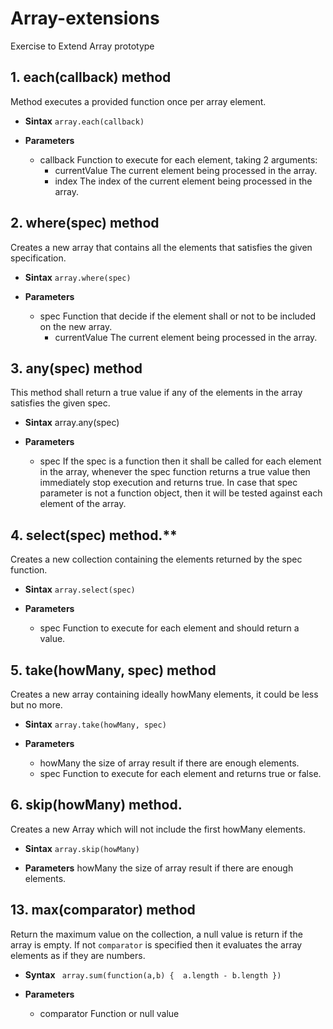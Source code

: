 # Array-extensions
Exercise to Extend Array prototype

## 1. each(callback) method
Method executes a provided function once per array element.

- **Sintax**
   ```array.each(callback)```

- **Parameters**
    * callback
        Function to execute for each element, taking 2 arguments:
        * currentValue
          The current element being processed in the array.
        * index
          The index of the current element being processed in the array.
        



## 2. where(spec) method
Creates a new array that contains all the elements that satisfies the given specification.

- **Sintax**
    ```array.where(spec)```

- **Parameters**
    * spec
        Function that decide if the element shall or not to be included on the new array.
        * currentValue
            The current element being processed in the array.
            
            
##  3. any(spec) method
This method shall return a true value if any of the elements in the array satisfies the given spec. 

- **Sintax**
    array.any(spec)

- **Parameters**
    * spec
        If the spec is a function then it shall be called for each element in the array, 
        whenever the spec function returns a true value then immediately stop execution and returns true. 
        In case that spec parameter is not a function object, 
        then it will be tested against each element of the array.
        
## 4. select(spec) method.**
Creates a new collection containing the elements returned by the spec function. 

- **Sintax**
    ```array.select(spec)```

- **Parameters**
    * spec
        Function to execute for each element and should return a value. 

     
## 5. take(howMany, spec) method
Creates a new array containing ideally howMany elements, it could be less but no more.

- **Sintax**
    ```array.take(howMany, spec)```

- **Parameters**
    * howMany
        the size of array result if there are enough elements.
    * spec
        Function to execute for each element and returns true or false.

## 6. skip(howMany) method.
Creates a new Array which will not include the first howMany elements.

- **Sintax**
    ```array.skip(howMany)```

- **Parameters**
    howMany
        the size of array result if there are enough elements.
        
## 13. max(comparator) method
Return the maximum value on the collection, a null value is return if
the array is empty. If not `comparator` is specified then it evaluates
the array elements as if they are numbers.

- **Syntax**
    ` array.sum(function(a,b) { 
        a.length - b.length
    })`
    
- **Parameters**
    * comparator
        Function or null value
